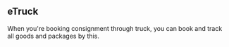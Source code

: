 ## eTruck
When you're booking consignment through truck, you can book and track all goods and packages by this.
